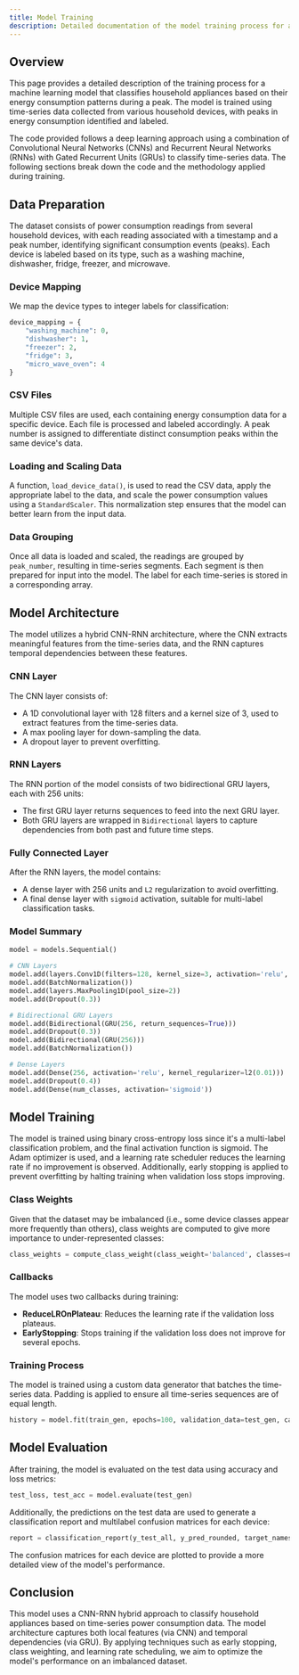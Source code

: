 ```yaml
---
title: Model Training
description: Detailed documentation of the model training process for appliance classification using time-series data.
---
```


## Overview

This page provides a detailed description of the training process for a machine learning model that classifies household appliances based on their energy consumption patterns during a peak. The model is trained using time-series data collected from various household devices, with peaks in energy consumption identified and labeled.

The code provided follows a deep learning approach using a combination of Convolutional Neural Networks (CNNs) and Recurrent Neural Networks (RNNs) with Gated Recurrent Units (GRUs) to classify time-series data. The following sections break down the code and the methodology applied during training.

## Data Preparation

The dataset consists of power consumption readings from several household devices, with each reading associated with a timestamp and a peak number, identifying significant consumption events (peaks). Each device is labeled based on its type, such as a washing machine, dishwasher, fridge, freezer, and microwave.

### Device Mapping

We map the device types to integer labels for classification:

```python
device_mapping = {
    "washing_machine": 0,
    "dishwasher": 1,
    "freezer": 2,
    "fridge": 3,
    "micro_wave_oven": 4
}
```

### CSV Files

Multiple CSV files are used, each containing energy consumption data for a specific device. Each file is processed and labeled accordingly. A peak number is assigned to differentiate distinct consumption peaks within the same device's data.

### Loading and Scaling Data

A function, `load_device_data()`, is used to read the CSV data, apply the appropriate label to the data, and scale the power consumption values using a `StandardScaler`. This normalization step ensures that the model can better learn from the input data.

### Data Grouping

Once all data is loaded and scaled, the readings are grouped by `peak_number`, resulting in time-series segments. Each segment is then prepared for input into the model. The label for each time-series is stored in a corresponding array.

## Model Architecture

The model utilizes a hybrid CNN-RNN architecture, where the CNN extracts meaningful features from the time-series data, and the RNN captures temporal dependencies between these features.

### CNN Layer

The CNN layer consists of:

- A 1D convolutional layer with 128 filters and a kernel size of 3, used to extract features from the time-series data.
- A max pooling layer for down-sampling the data.
- A dropout layer to prevent overfitting.

### RNN Layers

The RNN portion of the model consists of two bidirectional GRU layers, each with 256 units:

- The first GRU layer returns sequences to feed into the next GRU layer.
- Both GRU layers are wrapped in `Bidirectional` layers to capture dependencies from both past and future time steps.

### Fully Connected Layer

After the RNN layers, the model contains:

- A dense layer with 256 units and `L2` regularization to avoid overfitting.
- A final dense layer with `sigmoid` activation, suitable for multi-label classification tasks.

### Model Summary

```python
model = models.Sequential()

# CNN Layers
model.add(layers.Conv1D(filters=128, kernel_size=3, activation='relu', input_shape=(max_length, 1)))
model.add(BatchNormalization())
model.add(layers.MaxPooling1D(pool_size=2))
model.add(Dropout(0.3))

# Bidirectional GRU Layers
model.add(Bidirectional(GRU(256, return_sequences=True)))
model.add(Dropout(0.3))
model.add(Bidirectional(GRU(256)))
model.add(BatchNormalization())

# Dense Layers
model.add(Dense(256, activation='relu', kernel_regularizer=l2(0.01)))
model.add(Dropout(0.4))
model.add(Dense(num_classes, activation='sigmoid'))
```

## Model Training

The model is trained using binary cross-entropy loss since it's a multi-label classification problem, and the final activation function is sigmoid. The Adam optimizer is used, and a learning rate scheduler reduces the learning rate if no improvement is observed. Additionally, early stopping is applied to prevent overfitting by halting training when validation loss stops improving.

### Class Weights

Given that the dataset may be imbalanced (i.e., some device classes appear more frequently than others), class weights are computed to give more importance to under-represented classes:

```python
class_weights = compute_class_weight(class_weight='balanced', classes=np.unique(y_train_flat), y=y_train_flat)
```

### Callbacks

The model uses two callbacks during training:

- **ReduceLROnPlateau**: Reduces the learning rate if the validation loss plateaus.
- **EarlyStopping**: Stops training if the validation loss does not improve for several epochs.

### Training Process

The model is trained using a custom data generator that batches the time-series data. Padding is applied to ensure all time-series sequences are of equal length.

```python
history = model.fit(train_gen, epochs=100, validation_data=test_gen, callbacks=[lr_scheduler, early_stopping], class_weight=class_weight_dict)
```

## Model Evaluation

After training, the model is evaluated on the test data using accuracy and loss metrics:

```python
test_loss, test_acc = model.evaluate(test_gen)
```

Additionally, the predictions on the test data are used to generate a classification report and multilabel confusion matrices for each device:

```python
report = classification_report(y_test_all, y_pred_rounded, target_names=device_mapping.keys())
```

The confusion matrices for each device are plotted to provide a more detailed view of the model's performance.

## Conclusion

This model uses a CNN-RNN hybrid approach to classify household appliances based on time-series power consumption data. The model architecture captures both local features (via CNN) and temporal dependencies (via GRU). By applying techniques such as early stopping, class weighting, and learning rate scheduling, we aim to optimize the model's performance on an imbalanced dataset.